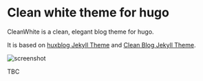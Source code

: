 # Clean white theme for hugo

CleanWhite is a clean, elegant blog theme for hugo.

It is based on [huxblog Jekyll Theme](https://github.com/Huxpro/huxpro.github.io)
and [Clean Blog Jekyll Theme](https://github.com/BlackrockDigital/startbootstrap-clean-blog-jekyll).

![screenshot](https://raw.githubusercontent.com/zhaohuabing/hugo-theme-cleanwhite/master/images/screenshot.png)


TBC
